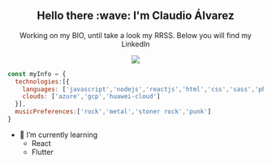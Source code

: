 <h2 align='center'>
  Hello there :wave: I'm Claudio Álvarez
</h2>
<p align='center'>
  Working on my BIO, until take a look my RRSS. Below you will find my LinkedIn
</p>
<p align='center'>
  <a href="https://www.linkedin.com/in/alvarezclaudio/" target="_blank">
    <img src="https://img.shields.io/badge/linkedin-%230077B5.svg?&style=for-the-badge&logo=linkedin&logoColor=white" />
  </a>
</p>

```js
const myInfo = {
  technologies:[{
    languages: ['javascript','nodejs','reactjs','html','css','sass','php','dart','flutter'],
    clouds: ['azure','gcp','huawei-cloud']
  }],
  musicPreferences:['rock','metal','stoner rock','punk']
}
```

- 🌱 I’m currently learning
  - React
  - Flutter
